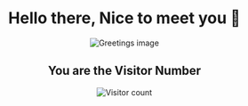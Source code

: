 <div align="center">

# Hello there, Nice to meet you 👋

![Greetings image](https://cdn39.picsart.com/147366079000202.png)

## You are the Visitor Number

![Visitor count](https://profile-counter.glitch.me/Abhayaku/count.svg)

</div>
